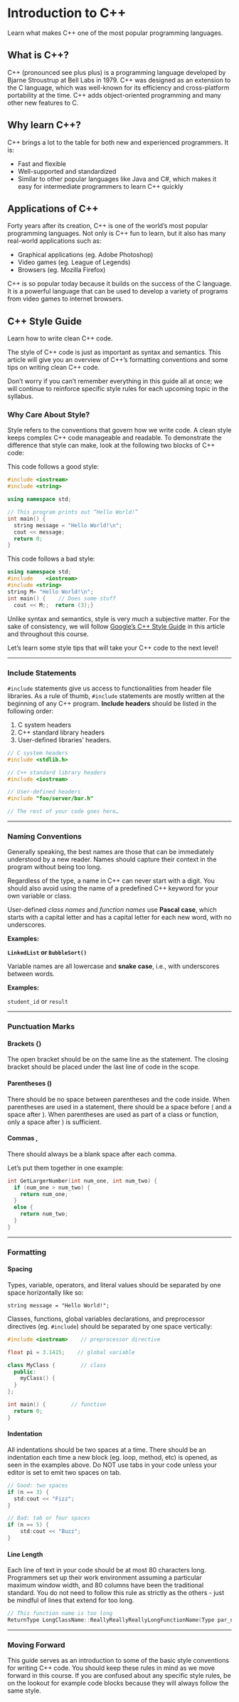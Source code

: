 # Introduction to C++

Learn what makes C++ one of the most popular programming languages.

## What is C++?

C++ (pronounced see plus plus) is a programming language developed by Bjarne Stroustrup at Bell Labs in 1979. C++ was designed as an extension to the C language, which was well-known for its efficiency and cross-platform portability at the time. C++ adds object-oriented programming and many other new features to C.

## Why learn C++?

C++ brings a lot to the table for both new and experienced programmers. It is:

- Fast and flexible
- Well-supported and standardized
- Similar to other popular languages like Java and C#, which makes it easy for intermediate programmers to learn C++ quickly

## Applications of C++

Forty years after its creation, C++ is one of the world’s most popular programming languages. Not only is C++ fun to learn, but it also has many real-world applications such as:

- Graphical applications (eg. Adobe Photoshop)
- Video games (eg. League of Legends)
- Browsers (eg. Mozilla Firefox)

C++ is so popular today because it builds on the success of the C language. It is a powerful language that can be used to develop a variety of programs from video games to internet browsers.

## C++ Style Guide

Learn how to write clean C++ code.

The style of C++ code is just as important as syntax and semantics. This article will give you an overview of C++’s formatting conventions and some tips on writing clean C++ code.

Don’t worry if you can’t remember everything in this guide all at once; we will continue to reinforce specific style rules for each upcoming topic in the syllabus.

### Why Care About Style?

Style refers to the conventions that govern how we write code. A clean style keeps complex C++ code manageable and readable. To demonstrate the difference that style can make, look at the following two blocks of C++ code:

This code follows a good style:

```cpp
#include <iostream>
#include <string>

using namespace std;

// This program prints out “Hello World!”
int main() {
  string message = "Hello World!\n";
  cout << message;
  return 0;
}
```

This code follows a bad style:

```cpp
using namespace std;
#include    <iostream>
#include <string>
string M= "Hello World!\n";
int main() {    // Does some stuff
  cout << M;;  return (3);}
```

Unlike syntax and semantics, style is very much a subjective matter. For the sake of consistency, we will follow [Google’s C++ Style Guide](https://google.github.io/styleguide/cppguide.html#cpplint) in this article and throughout this course.

Let’s learn some style tips that will take your C++ code to the next level!

---

### Include Statements

`#include` statements give us access to functionalities from header file libraries. As a rule of thumb, `#include` statements are mostly written at the beginning of any C++ program. **Include headers** should be listed in the following order:

1. C system headers
2. C++ standard library headers
3. User-defined libraries’ headers.

```cpp
// C system headers
#include <stdlib.h>

// C++ standard library headers
#include <iostream>

// User-defined headers
#include "foo/server/bar.h"

// The rest of your code goes here…
```

---

### Naming Conventions

Generally speaking, the best names are those that can be immediately understood by a new reader. Names should capture their context in the program without being too long.

Regardless of the type, a name in C++ can never start with a digit. You should also avoid using the name of a predefined C++ keyword for your own variable or class.

User-defined _class names_ and _function names_ use **Pascal case**, which starts with a capital letter and has a capital letter for each new word, with no underscores.

**Examples:**

**`LinkedList` or `BubbleSort()`**

Variable names are all lowercase and **snake case**, i.e., with underscores between words.

**Examples:**

`student_id` or `result`

---

### Punctuation Marks

#### Brackets {}

The open bracket should be on the same line as the statement. The closing bracket should be placed under the last line of code in the scope.

#### Parentheses ()

There should be no space between parentheses and the code inside. When parentheses are used in a statement, there should be a space before ( and a space after ). When parentheses are used as part of a class or function, only a space after ) is sufficient.

#### Commas ,

There should always be a blank space after each comma.

Let’s put them together in one example:

```cpp
int GetLargerNumber(int num_one, int num_two) {
  if (num_one > num_two) {
    return num_one;
  }
  else {
    return num_two;
  }
}
```
---

### Formatting

#### Spacing

Types, variable, operators, and literal values should be separated by one space horizontally like so:

`string message = "Hello World!";`

Classes, functions, global variables declarations, and preprocessor directives (eg. `#include`) should be separated by one space vertically:

```cpp
#include <iostream>    // preprocessor directive

float pi = 3.1415;    // global variable

class MyClass {        // class
  public:
    myClass() {
  }
};

int main() {        // function
  return 0;
}
```

#### Indentation

All indentations should be two spaces at a time. There should be an indentation each time a new block (eg. loop, method, etc) is opened, as seen in the examples above. Do NOT use tabs in your code unless your editor is set to emit two spaces on tab.

```cpp
// Good: two spaces
if (n == 3) {
  std:cout << "Fizz";
}

// Bad: tab or four spaces
if (n == 5) {
    std:cout << "Buzz";
}
```

#### Line Length

Each line of text in your code should be at most 80 characters long. Programmers set up their work environment assuming a particular maximum window width, and 80 columns have been the traditional standard. You do not need to follow this rule as strictly as the others - just be mindful of lines that extend for too long.

```cpp
// This function name is too long
ReturnType LongClassName::ReallyReallyReallyLongFunctionName(Type par_name1, Type par_name2, Type par_name3)
```

---

### Moving Forward

This guide serves as an introduction to some of the basic style conventions for writing C++ code. You should keep these rules in mind as we move forward in this course. If you are confused about any specific style rules, be on the lookout for example code blocks because they will always follow the same style.
